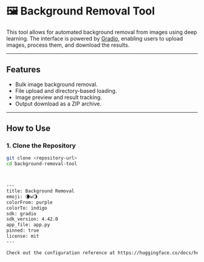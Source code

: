 # 🖼️ Background Removal Tool

This tool allows for automated background removal from images using deep learning. The interface is powered by [Gradio](https://gradio.app/), enabling users to upload images, process them, and download the results.

---

## **Features**
- Bulk image background removal.
- File upload and directory-based loading.
- Image preview and result tracking.
- Output download as a ZIP archive.

---

## **How to Use**

### **1. Clone the Repository**
```bash
git clone <repository-url>
cd background-removal-tool



---
title: Background Removal
emoji: 🌘w🌖
colorFrom: purple
colorTo: indigo
sdk: gradio
sdk_version: 4.42.0
app_file: app.py
pinned: true
license: mit
---

Check out the configuration reference at https://huggingface.co/docs/hub/spaces-config-reference

